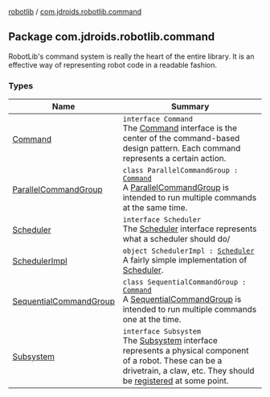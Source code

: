 [robotlib](../index.md) / [com.jdroids.robotlib.command](./index.md)

## Package com.jdroids.robotlib.command

RobotLib's command system is really the heart of the entire library. It is an effective way of representing robot code in a readable fashion.

### Types

| Name | Summary |
|---|---|
| [Command](-command/index.md) | `interface Command`<br>The [Command](-command/index.md) interface is the center of the command-based design pattern. Each command represents a certain action. |
| [ParallelCommandGroup](-parallel-command-group/index.md) | `class ParallelCommandGroup : `[`Command`](-command/index.md)<br>A [ParallelCommandGroup](-parallel-command-group/index.md) is intended to run multiple commands at the same time. |
| [Scheduler](-scheduler/index.md) | `interface Scheduler`<br>The [Scheduler](-scheduler/index.md) interface represents what a scheduler should do/ |
| [SchedulerImpl](-scheduler-impl/index.md) | `object SchedulerImpl : `[`Scheduler`](-scheduler/index.md)<br>A fairly simple implementation of [Scheduler](-scheduler/index.md). |
| [SequentialCommandGroup](-sequential-command-group/index.md) | `class SequentialCommandGroup : `[`Command`](-command/index.md)<br>A [SequentialCommandGroup](-sequential-command-group/index.md) is intended to run multiple commands one at the time. |
| [Subsystem](-subsystem/index.md) | `interface Subsystem`<br>The [Subsystem](-subsystem/index.md) interface represents a physical component of a robot. These can be a drivetrain, a claw, etc. They should be [registered](-scheduler/register.md) at some point. |

